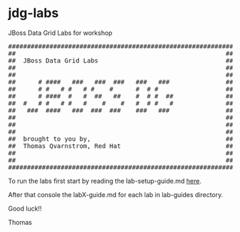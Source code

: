 jdg-labs
========

JBoss Data Grid Labs for workshop 
<pre>
############################################################
##                                                        ##
##  JBoss Data Grid Labs                                  ##
##                                                        ##
##                                                        ##
##      # ####   ###   ###  ###   ###   ###               ##
##      # #   # #   # #    #      #  # #                  ##
##      # ####  #   #  ##   ##    #  # #  ##              ##
##  #   # #   # #   #    #    #   #  # #   #              ##
##   ###  ####   ###  ###  ###    ###   ###               ##
##                                                        ##
##                                                        ##
##                                                        ##
##  brought to you by,                                    ##
##  Thomas Qvarnstrom, Red Hat                            ##
##                                                        ##
##                                                        ##
############################################################
</pre>
To run the labs first start by reading the lab-setup-guide.md [here](lab-guides/lab-setup-guide.md).

After that console the labX-guide.md for each lab in lab-guides directory.

Good luck!!

Thomas
